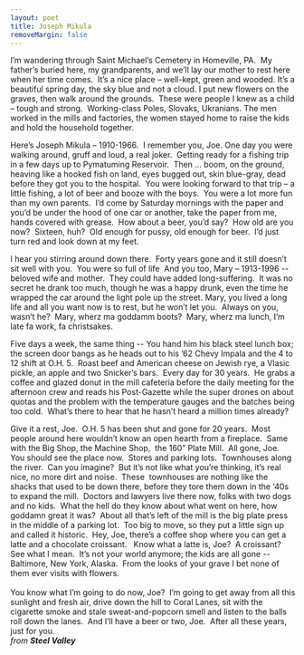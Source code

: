 ```yaml
---
layout: poet
title: Joseph Mikula
removeMargin: false
---
```



<p>I&rsquo;m wandering through Saint Michael&rsquo;s Cemetery in Homeville,  PA.  My father&rsquo;s buried here, my  grandparents, and we&rsquo;ll lay our mother to rest here when her time comes.  It&rsquo;s a nice place – well-kept, green and  wooded. It&rsquo;s a beautiful spring day, the sky blue and not a cloud. I put new  flowers on the graves, then walk around the grounds.  These were people I knew as a child – tough  and strong.  Working-class Poles,  Slovaks, Ukranians. The men worked in the mills and factories, the women stayed  home to raise the kids and hold the household together.</p>
<p>Here&rsquo;s Joseph Mikula – 1910-1966.  I remember you, Joe. One day you were walking  around, gruff and loud, a real joker.   Getting ready for a fishing trip in a few days up to Pymatuming  Reservoir.  Then ... boom, on the ground,  heaving like a hooked fish on land, eyes bugged out, skin blue-gray, dead  before they got you to the hospital.  You  were looking forward to that trip – a little fishing, a lot of beer and booze  with the boys.  You were a lot more fun  than my own parents.  I&rsquo;d come by  Saturday mornings with the paper and you&rsquo;d be under the hood of one car or  another, take the paper from me, hands covered with grease.  How about a beer, you&rsquo;d say?  How old are you now?  Sixteen, huh?   Old enough for pussy, old enough for beer.  I&rsquo;d just turn red and look down at my feet.</p>
<p>I hear you stirring around down there.  Forty years gone and it still doesn&rsquo;t sit  well with you.  You were so full of  life  And you too, Mary – 1913-1996  --  beloved wife and mother.  They could have added long-suffering.  It was no secret he drank too much, though he  was a happy drunk, even the time he wrapped the car around the light pole up  the street. Mary, you lived a long life and all you want now is to rest, but he  won&rsquo;t let you.  Always on you, wasn&rsquo;t  he?  Mary, wherz ma goddamm boots?  Mary, wherz ma lunch, I&rsquo;m late fa work, fa  christsakes.</p>
<p>Five days a week, the same thing -- You hand him his black  steel lunch box; the screen door bangs as he heads out to his &rsquo;62 Chevy Impala  and the 4 to 12 shift at O.H. 5.  Roast  beef and American cheese on Jewish rye, a Vlasic pickle, an apple and two  Snicker&rsquo;s bars.  Every day for 30  years.  He grabs a coffee and glazed  donut in the mill cafeteria before the daily meeting for the afternoon crew and  reads his Post-Gazette while the super drones on about quotas and the problem  with the temperature gauges and the batches being too cold.  What&rsquo;s there to hear that he hasn&rsquo;t heard a  million times already?</p>
<p>Give it a rest, Joe.   O.H. 5 has been shut and gone for 20 years.  Most people around here wouldn&rsquo;t know an open  hearth from a fireplace.  Same with the  Big Shop, the Machine Shop,  the 160&rdquo;  Plate Mill.  All gone, Joe.  You should see the place now.  Stores and parking lots.  Townhouses along the river.  Can you imagine?  But it&rsquo;s not like what you&rsquo;re thinking, it&rsquo;s  real nice, no more dirt and noise.   These  townhouses are nothing like  the shacks that used to be down there, before they tore them down in the &lsquo;40s  to expand the mill.  Doctors and lawyers  live there now, folks with two dogs and no kids.  What the hell do they know about what went on  here, how goddamn great it was?  About  all that&rsquo;s left of the mill is the big plate press in the middle of a parking  lot.  Too big to move, so they put a  little sign up and called it historic.   Hey, Joe, there&rsquo;s a coffee shop where you can get a latte and a  chocolate croissant.   Know what a latte  is, Joe?  A croissant?  See what I mean.  It&rsquo;s not your world anymore; the kids are all  gone -- Baltimore, New York, Alaska.   From the looks of your grave I bet none of them ever visits with  flowers.<br />
<br />
You know what I&rsquo;m going to do now, Joe?  I&rsquo;m going to get away from all this sunlight  and fresh air, drive down the hill to Coral Lanes, sit with the cigarette smoke  and stale sweat-and-popcorn smell and listen to the balls roll down the  lanes.  And I&rsquo;ll have a beer or two,  Joe.  After all these years, just for  you.<br />
<em>from <strong>Steel  Valley</strong></em></p>